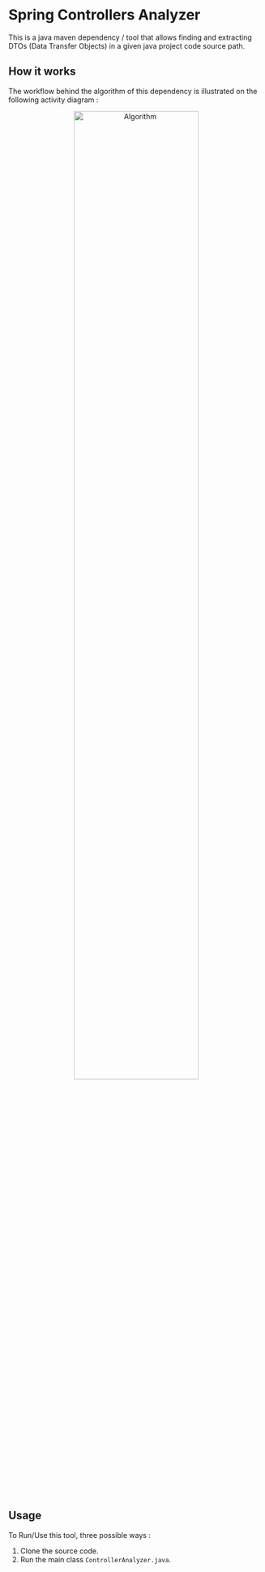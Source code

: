 # Spring Controllers Analyzer
This is a java maven dependency / tool that allows finding and extracting DTOs (Data Transfer Objects) in a given java project code source path.

## How it works
The workflow behind the algorithm of this dependency is illustrated on the following activity diagram : 

<div align="center">
  <img src="" alt="Algorithm" width="70%">
</div>

## Usage
To Run/Use this tool, three possible ways : 
1. Clone the source code.
2. Run the main class `ControllerAnalyzer.java`.